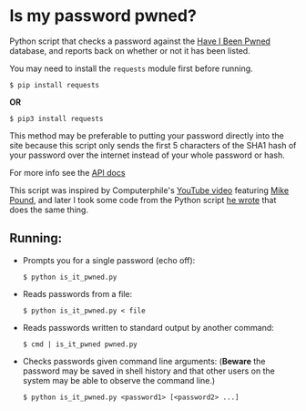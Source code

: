 # Is my password pwned?

Python script that checks a password against the
[Have I Been Pwned](https://haveibeenpwned.com/) database, and reports back on
whether or not it has been listed.

You may need to install the `requests` module first before running.
```
$ pip install requests
```
**OR**
```
$ pip3 install requests
```

This method may be preferable to putting your password directly into the site
because this script only sends the first 5 characters of the SHA1 hash of your
password over the internet instead of your whole password or hash.

For more info see the
[API docs](https://haveibeenpwned.com/API/v2#SearchingPwnedPasswordsByRange)

This script was inspired by Computerphile's 
[YouTube video](https://youtu.be/hhUb5iknVJs) featuring 
[Mike Pound](https://github.com/mikepound), and later I took some code from the 
Python script [he wrote](https://github.com/mikepound/pwned-search) that does 
the same thing.

## Running:
* Prompts you for a single password (echo off):
  ```
  $ python is_it_pwned.py
  ```
* Reads passwords from a file:
  ```
  $ python is_it_pwned.py < file
  ```
* Reads passwords written to standard output by another command:
  ```
  $ cmd | is_it_pwned pwned.py
  ```
* Checks passwords given command line arguments: (**Beware** the password may be
  saved in shell history and that other users on the system may be able to observe
  the command line.)
  ```
  $ python is_it_pwned.py <password1> [<password2> ...]
  ```
